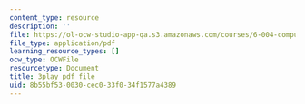 ```yaml
---
content_type: resource
description: ''
file: https://ol-ocw-studio-app-qa.s3.amazonaws.com/courses/6-004-computation-structures-spring-2017/8b55bf530030cec033f034f1577a4389_qSLkk5o1Mc8.pdf
file_type: application/pdf
learning_resource_types: []
ocw_type: OCWFile
resourcetype: Document
title: 3play pdf file
uid: 8b55bf53-0030-cec0-33f0-34f1577a4389
---
```

